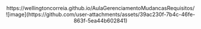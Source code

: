<center>https://wellingtoncorreia.github.io/AulaGerenciamentoMudancasRequisitos/ <br>
![image](https://github.com/user-attachments/assets/39ac230f-7b4c-46fe-863f-5ea44b602841)</center>
